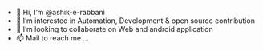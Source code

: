 - 👋 Hi, I’m @ashik-e-rabbani
- 👀 I’m interested in Automation, Development & open source contribution
-  💞️ I’m looking to collaborate on Web and android application
- 📫 Mail to reach me ...
<!-- - 🌱 I’m currently learning  -->


<!---
ashik-e-rabbani/ashik-e-rabbani is a ✨ special ✨ repository because its `README.md` (this file) appears on your GitHub profile.
You can click the Preview link to take a look at your changes.
--->
